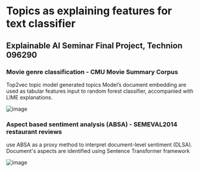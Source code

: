 # Topics as explaining features for text classifier
## Explainable AI Seminar Final Project, Technion 096290

### Movie genre classification - CMU Movie Summary Corpus
Top2vec topic model generated topics 
Model’s document embedding are used as tabular features input to random forest classifier, accompanied with LIME explanations.

![image](https://user-images.githubusercontent.com/39224267/111192220-81ee6a00-85c1-11eb-9fa8-da50458c7e34.png)

### Aspect based sentiment analysis (ABSA) - SEMEVAL2014 restaurant reviews
use ABSA as a proxy method to interpret document-level sentiment (DLSA). 
Document's aspects are identified using Sentence Transformer framework

![image](https://user-images.githubusercontent.com/39224267/111193813-40f75500-85c3-11eb-9c47-2f0f71cf8be8.png)
